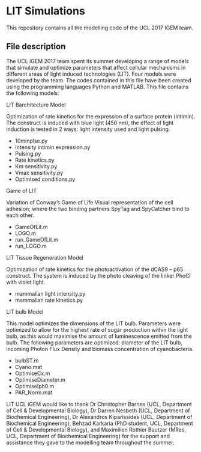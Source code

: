 # LIT Simulations

This repository contains all the modelling code of the UCL 2017 IGEM team.

## File description

The UCL iGEM 2017 team spent its summer developing a range of models that simulate and optimize parameters that affect cellular mechanisms in different areas of light induced technologies (LIT).
Four models were developed by the team. The codes contained in this file have been created using the programming languages Python and MATLAB.
This file contains the following models:

LIT Barchitecture Model

Optimization of rate kinetics for the expression of a surface protein (intimin).
The construct is induced with blue light (450 nm), the effect of light induction is tested in 2 ways: light intensity used and light pulsing.
- 10minplse.py
- Intensity intimin expression.py
- Pulsing.py
- Rate kinetics.py
- Km sensitivity.py
- Vmax sensitivity.py
- Optimised conditions.py

Game of LIT

Variation of Conway’s Game of Life
Visual representation of the cell adhesion; where the two binding partners SpyTag and SpyCatcher bind to each other.
- GameOfLit.m
- LOGO.m
- run_GameOfLit.m
- run_LOGO.m

LIT Tissue Regeneration Model

Optimization of rate kinetics for the photoactivation of the dCAS9 – p65 construct. The system is induced by the photo cleaving of the linker PhoCl with violet light.
- mammalian light intensity.py
- mammalian rate kinetics.py

LIT bulb Model

This model optimizes the dimensions of the LIT bulb. Parameters were optimized to allow for the highest rate of sugar production within the light bulb, as this would maximise the amount of luminescence emitted from the bulb. The following parameters are optimized: diameter of the LIT bulb, incoming Photon Flux Density and biomass concentration of cyanobacteria. 
- bulbST.m
- Cyano.mat
- OptimiseCx.m
- OptimiseDiameter.m
- OptimiseIph0.m
- PAR_Norm.mat

LIT UCL iGEM would like to thank Dr Christopher Barnes (UCL, Department of Cell & Developmental Biology), Dr Darren Nesbeth (UCL, Department of Biochemical Engineering), Dr Alexandros Kiparissides (UCL, Department of Biochemical Engineering), Behzad Karkaria (PhD student, UCL, Department of Cell & Developmental Biology), and Maximilien Rothier Bautzer (MRes, UCL, Department of Biochemical Engineering) for the support and assistance they gave to the modelling team throughout the summer.

